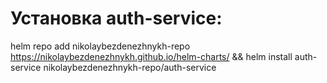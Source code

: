 # Установка auth-service:
helm repo add nikolaybezdenezhnykh-repo https://nikolaybezdenezhnykh.github.io/helm-charts/ && helm install auth-service nikolaybezdenezhnykh-repo/auth-service